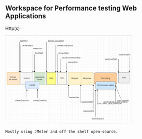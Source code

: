 ## Workspace for Performance testing Web Applications
Http(s)

<a>
  <img src="https://github.com/stan-alam/testing/blob/develop/perf/chrome/2022-10-27%2011_49_39-nav06.drawio%20-%20diagrams.net.png"width="80%" height="80%">
</a>


```text
Mostly using JMeter and off the shelf open-source.
```
